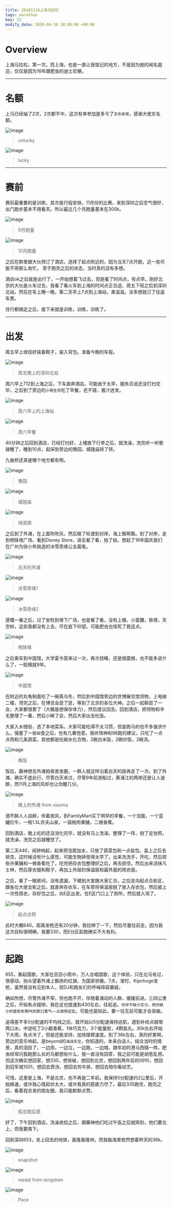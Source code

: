 ```yaml
---
title: 20181118上海马拉松
tags: marathon
key: 52
modify_date: 2019-04-30 18:00:00 +08:00
---
```


# Overview
上海马拉松，第一次。而上海，也是一直让我惦记的地方，不是因为她的闻名遐迩，仅仅是因为16年跟肥虫的迪士尼梗。

----
# 名额
上马已经抽了2次，2次都不中，这次有幸参加是多亏了`京东体育`，感谢大佬东名额。

![image](https://user-images.githubusercontent.com/8369671/80779049-1237e200-8b9d-11ea-9464-0c48b56e8c39.png)
> unlucky

![image](https://user-images.githubusercontent.com/8369671/80779051-1532d280-8b9d-11ea-8af6-2f01e2575a2e.png)
> lucky

----
# 赛前
赛前最重要的是训练，其次是行程安排。11月份的比赛，来到深圳之后空气很好，出门跑步基本不用看天。所以最近几个月跑量基本在300k。

![image](https://user-images.githubusercontent.com/8369671/80779056-17952c80-8b9d-11ea-8d12-4f63f784a36d.png)
> 9月跑量

![image](https://user-images.githubusercontent.com/8369671/80779059-1a901d00-8b9d-11ea-9df5-66ae3f0a071e.png)
> 10月跑量

之后在群里跟大伙预订了酒店，选择了起点附近的，因为当天7点开跑，近一些可能不用那么匆忙。
至于跑完之后的状态，当时真的没有多想。

酒店ok之后就是出行了，一开始想着飞过去，但是看了时间点，有点早。刚好北京的大伙是火车过去，我看了看火车到上海的时间点正合适，周五下班之后到深圳北站，然后在车上睡一晚，第二天早上7点到上海站，美滋滋。没多想就订了往返车票。

住行都搞定之后，接下来就是训练，训练，训练了。

----
# 出发
周五早上收拾好装备鞋子，装入背包。准备今晚的车程。

![image](https://user-images.githubusercontent.com/8369671/80779063-1cf27700-8b9d-11ea-8474-15d6b4d72ed9.png)
> 周五晚上的深圳北站

周六早上712到上海之后，下车直奔酒店。可能由于太早，服务员说还没打扫完毕，之后到了旁边的`小杨生煎`吃了早餐，还不错，酱汁迸发。

![image](https://user-images.githubusercontent.com/8369671/80779072-1fed6780-8b9d-11ea-8f8e-ba766fc5695f.png)
> 周六早上的上海站

![image](https://user-images.githubusercontent.com/8369671/80779073-224fc180-8b9d-11ea-9bc7-e3a1cfbe0703.png)
> 周六早餐

40分钟之后回到酒店，已经打扫好，上楼放下行李之后，就洗澡，洗完听一听歌就睡了，睡到10点，起床到旁边的豫园，城隍庙转了转。

九曲桥还真是哪个地方都有啊。

![image](https://user-images.githubusercontent.com/8369671/80779078-254ab200-8b9d-11ea-8ea3-cc9bf803ce20.png)
> 豫园

![image](https://user-images.githubusercontent.com/8369671/80779083-2845a280-8b9d-11ea-9e78-7f9e088b928c.png)
> 城隍庙

![image](https://user-images.githubusercontent.com/8369671/80779088-2b409300-8b9d-11ea-8ac6-ab495bd8585b.png)
> 绿波廊

之后到了外滩，在上面吹吹风，然后做了轮渡到对岸，海上飘啊飘。到了对岸，走到明珠塔广场，看到Disney Store，进去看了看，拍了拍，想起了16年国庆我们在广州为徐小布挑选的冰雪奇缘公主画笔。

![image](https://user-images.githubusercontent.com/8369671/80779095-2e3b8380-8b9d-11ea-9518-b7ecaaa01a02.png)
> 白天的外滩

![image](https://user-images.githubusercontent.com/8369671/80779099-31367400-8b9d-11ea-8dac-485d3c50bc15.png)
> 冰雪奇缘1

![image](https://user-images.githubusercontent.com/8369671/80779103-35fb2800-8b9d-11ea-9dd6-ad21f3c9798a.png)
> 冰雪奇缘2

感慨一番之后，过了安检到塔下广场，也是看了看，没有上楼。小蛮腰，铁塔，天空树，这些我都没有上去，尽在底下仰望。可能肥虫也怪死了我这点。

![image](https://user-images.githubusercontent.com/8369671/80779108-385d8200-8b9d-11ea-9a10-754aa0597879.png)
> 明珠塔

之后乘车到中国馆，大学夏令营来过一次，再次目睹，还是很震撼，也不能多说什么了，一眨眼就9年。

![image](https://user-images.githubusercontent.com/8369671/80779114-3bf10900-8b9d-11ea-9ce5-5b913c1b1cc6.png)
> 中国馆

在附近的丸龟制面吃了一碗斋乌冬，然后到中国馆旁边的世博展览馆领物，上电梯二楼，领完之后，在博览会逛了逛，等到了北京的各位大神。之后一起聊逛了一会，大家都很累了（大概是想保存体力），然后提议回去。回到酒店，把领物和羊毛整理了一番，然后小眯了会，然后大家出去吃饭。

大家入乡随俗，选了本地菜系。大家可能吃得不太习惯，但是跑马的也不多强求什么，强塞了一些`甜`食之后，也有几番饱意。我听琦神和98跑的建议，只吃了一点点肉和几条蔬菜，其他都是吃碳水化合物，2碗白米饭，2碗炒饭，2碗汤。

![image](https://user-images.githubusercontent.com/8369671/80779124-401d2680-8b9d-11ea-86f0-7908dd0b6cae.png)
> 晚饭

饭后，藤神想去外滩拍夜景发圈，一群人就这样沿着白天的路再走了一次。到了外滩，确实不虚此行，尽管白天来过，尽管9年前游船过，黄浦江的两岸还是让人迷醉，而11月上海的风却也让你醒几分。

![image](https://user-images.githubusercontent.com/8369671/80779129-43181700-8b9d-11ea-959d-eda5c12f9f57.png)
> 晚上的外滩 from xiaoma

酒不醉人人自醉，伴着夜风，到FamilyMart买了明早的早餐，一个泡面，一个蓝罐红牛，一瓶1.5L农夫山泉，一袋桃肉果脯，二根香蕉。

回到酒店，晚上吃的还没消化完毕，就没有马上洗澡，整理了一阵，拍了定妆照，就洗澡，洗完之后就睡觉了。

第二天440，闹钟响起，起来把泡面加水，只放了蔬菜包和一点盐包。盖上之后去排空，这时候没有什么感觉，可能生物钟觉得太早了。出来洗洗手，开吃，然后把些许果脯和一根香蕉吃了，吃完把存衣包整理好之后，再去排空。然后出来涂抹凡士林，然后穿衣服和鞋子，再加上外层的保温层和最外面的雨衣层。

之后，看了一眼房间，没有遗漏，下楼到大堂跟大家汇合。之后走向起点合影区，跟各位大佬合影之后，就直奔存衣车，在车旁将保温层脱了放入存衣包，然后披上一次性雨衣，存好包之后，向E区出发。在E区门口上了厕所，然后就入场了。

![image](https://user-images.githubusercontent.com/8369671/80779133-46ab9e00-8b9d-11ea-99a0-898cbf4878f9.png)
> 起点合照

此时大概640，距离发枪还有20分钟，我拉伸了一下，然后尽量往前走，因为我这次目标很明确，我要330，而E分区起跑确实不大有利。

----
# 起跑
655，奏起国歌，大家在沥沥小雨中，万人合唱国歌，这个体验，只在北马有过，很感动，抬头望着外滩上飘扬的红旗，为国家骄傲。7点，准时，Kipchoge发枪，虽然我没有见到本人，但DJ和跑友们的呼喊毋容置疑。

确如所想，尽管外滩不窄，但也跑不开，伴随着涌动的人群，缓缓前进。三四公里之后，开始有点缝隙，我在这也提速到430左右，往前追。`你并不缺少实力，而你缺少的是和老黑PK的那口勇气——云南杨定宏`。可能也是如此，要一往无前可能才会突破。

追得差不多5分配速的平均线之后，就开始以5分配速保持巡航，遇到补给点就喝两口水。中途吃了2小截香蕉，1块巧克力，3个能量胶，4颗盐丸。30k左右开始下大雨，有点冷了，但是还能坚持，加快摆臂速度。到了36k左右，真的好累啊，旁边的音乐响起，是beyond的`海阔天空`，你知道的，本来白话人，结合当时的情景，真的泪目了，一边雨，一边泣，一边跑，一边唱，跟年初的港马西隧一样。肥虫经常问我跑那么长的马都想些什么，我一直没有回答，我之前可能是胡思乱想。但这次确实想回家，想330，想突破，想回到北京，想回到两年前的0910，想回到冠军城1501，想回去煲汤，想回去煎牛排，想回去陪你看综艺。

可惜，这里是上海，不是北京，也不再是二年前。我保持5分配速约2公里后，开始掉速，或许我心情起伏太大，或许我真的筋疲力尽了。最后335跑完，跑完之后，看着程总发的朋友圈，我只能默默点赞。

![image](https://user-images.githubusercontent.com/8369671/80779136-4ad7bb80-8b9d-11ea-912d-85d9ed7553a6.png)
> 程总跑后感

好了，下午回到酒店，洗澡收拾之后，跟藤神他们吃过午饭之后就挥别，他们要北上，而我要南下。

回到深圳653，坐上回去的地铁，轰隆轰隆响，而我脑海里依然想着昨天的36k。

![image](https://user-images.githubusercontent.com/8369671/80779143-4dd2ac00-8b9d-11ea-8604-0d6bcc1246a5.png)
> snapshot

![image](https://user-images.githubusercontent.com/8369671/80779149-51663300-8b9d-11ea-9838-947be73658b7.png)
> medal from tengshen

![image](https://user-images.githubusercontent.com/8369671/80779164-5fb44f00-8b9d-11ea-9bec-4bf6f1799039.png)
> Pace
